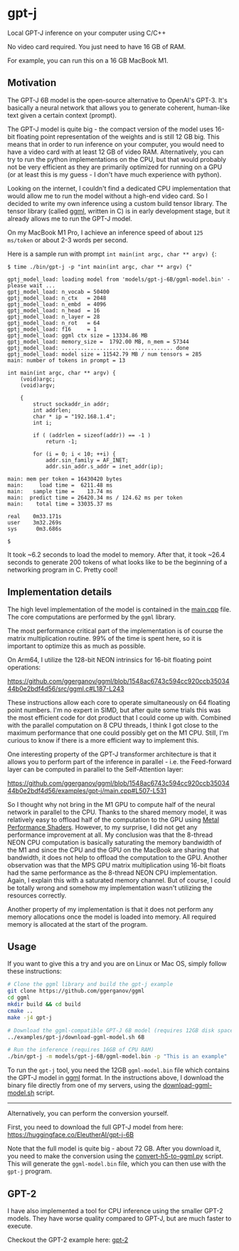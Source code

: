 # gpt-j

Local GPT-J inference on your computer using C/C++

No video card required. You just need to have 16 GB of RAM.

For example, you can run this on a 16 GB MacBook M1.

## Motivation

The GPT-J 6B model is the open-source alternative to OpenAI's GPT-3. It's basically a neural network that
allows you to generate coherent, human-like text given a certain context (prompt).

The GPT-J model is quite big - the compact version of the model uses 16-bit floating point representation
of the weights and is still 12 GB big. This means that in order to run inference on your computer, you
would need to have a video card with at least 12 GB of video RAM. Alternatively, you can try to run the
python implementations on the CPU, but that would probably not be very efficient as they are primarily
optimized for running on a GPU (or at least this is my guess - I don't have much experience with python).

Looking on the internet, I couldn't find a dedicated CPU implementation that would allow me to run the model
without a high-end video card. So I decided to write my own inference using a custom build tensor library.
The tensor library (called [ggml](https://github.com/ggerganov/ggml), written in C) is in early development
stage, but it already allows me to run the GPT-J model.

On my MacBook M1 Pro, I achieve an inference speed of about `125 ms/token` or about 2-3 words per second.

Here is a sample run with prompt `int main(int argc, char ** argv) {`:

```
$ time ./bin/gpt-j -p "int main(int argc, char ** argv) {"

gptj_model_load: loading model from 'models/gpt-j-6B/ggml-model.bin' - please wait ...
gptj_model_load: n_vocab = 50400
gptj_model_load: n_ctx   = 2048
gptj_model_load: n_embd  = 4096
gptj_model_load: n_head  = 16
gptj_model_load: n_layer = 28
gptj_model_load: n_rot   = 64
gptj_model_load: f16     = 1
gptj_model_load: ggml ctx size = 13334.86 MB
gptj_model_load: memory_size =  1792.00 MB, n_mem = 57344
gptj_model_load: ................................... done
gptj_model_load: model size = 11542.79 MB / num tensors = 285
main: number of tokens in prompt = 13

int main(int argc, char ** argv) {
    (void)argc;
    (void)argv;

    {
        struct sockaddr_in addr;
        int addrlen;
        char * ip = "192.168.1.4";
        int i;

        if ( (addrlen = sizeof(addr)) == -1 )
            return -1;

        for (i = 0; i < 10; ++i) {
            addr.sin_family = AF_INET;
            addr.sin_addr.s_addr = inet_addr(ip);

main: mem per token = 16430420 bytes
main:     load time =  6211.48 ms
main:   sample time =    13.74 ms
main:  predict time = 26420.34 ms / 124.62 ms per token
main:    total time = 33035.37 ms

real	0m33.171s
user	3m32.269s
sys	     0m3.686s

$
```

It took ~6.2 seconds to load the model to memory. After that, it took ~26.4 seconds to generate 200
tokens of what looks like to be the beginning of a networking program in C. Pretty cool!

## Implementation details

The high level implementation of the model is contained in the [main.cpp](main.cpp) file. The core
computations are performed by the `ggml` library.

The most performance critical part of the implementation is of course the matrix multiplication routine.
99% of the time is spent here, so it is important to optimize this as much as possible.

On Arm64, I utilize the 128-bit NEON intrinsics for 16-bit floating point operations:

https://github.com/ggerganov/ggml/blob/1548ac6743c594cc920ccb3503444b0e2bdf4d56/src/ggml.c#L187-L243

These instructions allow each core to operate simultaneously on 64 floating point numbers. I'm no expert
in SIMD, but after quite some trials this was the most efficient code for dot product that I could come up
with. Combined with the parallel computation on 8 CPU threads, I think I got close to the maximum performance
that one could possibly get on the M1 CPU. Still, I'm curious to know if there is a more efficient way to
implement this.

One interesting property of the GPT-J transformer architecture is that it allows you to perform part
of the inference in parallel - i.e. the Feed-forward layer can be computed in parallel to the Self-Attention
layer:

https://github.com/ggerganov/ggml/blob/1548ac6743c594cc920ccb3503444b0e2bdf4d56/examples/gpt-j/main.cpp#L507-L531

So I thought why not bring in the M1 GPU to compute half of the neural network in parallel to the CPU.
Thanks to the shared memory model, it was relatively easy to offload half of the computation to the GPU
using [Metal Performance Shaders](https://developer.apple.com/documentation/metalperformanceshaders).
However, to my surprise, I did not get any performance improvement at all. My conclusion was that the
8-thread NEON CPU computation is basically saturating the memory bandwidth of the M1 and since the CPU
and the GPU on the MacBook are sharing that bandwidth, it does not help to offload the computation to the
GPU. Another observation was that the MPS GPU matrix multiplication using 16-bit floats had the same
performance as the 8-thread NEON CPU implementation. Again, I explain this with a saturated memory channel.
But of course, I could be totally wrong and somehow my implementation wasn't utilizing the resources 
correctly.

Another property of my implementation is that it does not perform any memory allocations once the model
is loaded into memory. All required memory is allocated at the start of the program.

## Usage

If you want to give this a try and you are on Linux or Mac OS, simply follow these instructions:

```bash
# Clone the ggml library and build the gpt-j example
git clone https://github.com/ggerganov/ggml
cd ggml
mkdir build && cd build
cmake ..
make -j4 gpt-j

# Download the ggml-compatible GPT-J 6B model (requires 12GB disk space)
../examples/gpt-j/download-ggml-model.sh 6B

# Run the inference (requires 16GB of CPU RAM)
./bin/gpt-j -m models/gpt-j-6B/ggml-model.bin -p "This is an example"
```

To run the `gpt-j` tool, you need the 12GB `ggml-model.bin` file which contains the GPT-J model in
[ggml](https://github.com/ggerganov/ggml) format. In the instructions above, I download the binary file
directly from one of my servers, using the [download-ggml-model.sh](download-ggml-model.sh) script.

---

Alternatively, you can perform the conversion yourself.

First, you need to download the full GPT-J model from here: https://huggingface.co/EleutherAI/gpt-j-6B

Note that the full model is quite big - about 72 GB. After you download it, you need to make the
conversion using the [convert-h5-to-ggml.py](convert-h5-to-ggml.py) script. This will generate the
`ggml-model.bin` file, which you can then use with the `gpt-j` program.

## GPT-2

I have also implemented a tool for CPU inference using the smaller GPT-2 models. They have worse
quality compared to GPT-J, but are much faster to execute.

Checkout the GPT-2 example here: [gpt-2](https://github.com/ggerganov/ggml/tree/master/examples/gpt-2)
